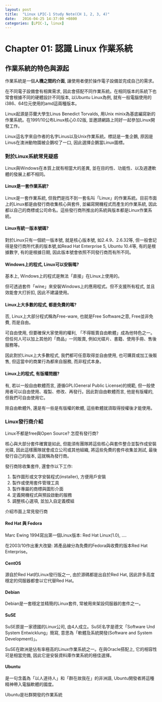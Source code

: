 ```yaml
---
layout: post
title:  "Linux LPIC-1 Study Note(CH 1, 2, 3, 4)"
date:   2016-04-25 14:37:00 +0800
categories: [LPIC-1, linux]
---
```


# Chapter 01: 認識 Linux 作業系統 #

## 作業系統的特色與源起 ##

作業系統是一個**人機之間的介面**, 讓使用者便於操作電子設備並完成自己的需求。

在不同電子設備會有相異需求, 因此會搭配不同作業系統。在相同版本的系統下也常會根據不同的硬體設計不同版本, 以Ubuntu Linux為例, 就有一般電腦使用的i386、64位元使用的amd這兩種版本。

Linux起源是芬蘭大學生Linus Benedict Torvalds, 用Unix minix為基底編寫新的作業系統。在1991/10公布Linux核心0.02版, 並邀請網路上同好一起參加Linux開發工作。

Linux這名字來自作者的名字Linus以及Unix作業系統。標誌是一隻企鵝, 原因是Linus在澳洲動物園被企鵝咬了一口, 因此選擇企鵝當Linux圖標。

### 對於Linux系統常見疑惑 ###

Linux與Windows在本質上就有相當大的差異, 並在目的性、功能性、以及週遭軟體的發展上都不相同。

#### Linux是一套作業系統? ####

Linux是一套作業系統, 但我們是找不到一套名叫「Linux」的作業系統。目前市面上的Linux都是由發行商收集核心與套件, 並編寫開機程式而產生的作業系統, 因此都以自己的商標或公司命名。這些發行商所推出的系統與版本都是Linux作業系統。

#### Linux有統一版本號碼? ####

對於Linux只有一個統一版本號, 就是核心版本號, 如2.4.9、2.6.32等, 但一般會記得是發行商所代表的版本號,如Read Hat Enterprise 5, Ubuntu 10.4等, 有的是根據數字, 有的是根據日期, 因此版本號會依照不同發行商而有所不同。

#### Windows上的程式, Linux可以安裝嗎? ####

基本上, Windows上的程式是無法「直接」在Linux上使用的。

但可透過套件「wine」來安裝Windows上的應用程式。但不支援所有程式, 並且效能會大打折扣, 因此不建議使用。

#### Linux上大多數的程式, 都是免費的嗎? ####

否, Linux上大部分程式稱為Free-ware, 也就是Free Software之意, Free並非免費, 而是自由。

可自由使用, 但要確保大家使用的權利, 「不得販賣自由軟體」成為他特色之一。但任何人可以加上其他的「商品」一同販賣, 例如光碟片、書籍、使用手冊、售後服務等。

因此對於Linux上大多數程式, 我們都可任意取得並自由使用, 也可購買或加工後販售, 但這當中的商業行為都來自服務, 而非程式本身。

#### Linux上的程式, 有版權問題? ####

有, 若以一般自由軟體而言, 遵循GPL(General Public License)的規範, 但一般使用者可以自由使用、複製、修改、再發行。因此對自由軟體而言, 他是有版權的, 但我們可自由使用它。

除自由軟體外, 還是有一些是有版權的軟體, 這些軟體就須取得授權後才能使用。

### Linux發行商介紹 ###

Linux不都是free與Open Source? 怎麼有發行商?

核心與大部分套件確實是如此, 但能須有團隊將這些核心與套件整合並製作成安裝光碟, 因此這樣團隊就會成立公司或其他組織, 將這些免費的套件收集並測試, 最後發行自己的版本, 這就稱為發行商。

發行商除收集套件, 還會作以下工作:

1. 製作圖形或文字安裝程式(installer), 方便用戶安裝
2. 製作或使用套件管理工具
3. 製作專屬的商標與圖形介面
4. 定義開機程式與預設啟動的服務
5. 調整核心選項, 並加入自定義模組

介紹市面上常見發行商

#### Red Hat 與 Fedora ####

Marc Ewing 1994寫出第一個Linux版本: Red Hat Linux(1.0), ....

在2003/10作出重大改變: 將產品線分為免費的Fedora與收費的版本Red Hat Enterprise。

#### CentOS ####

源自於Red Hat的Linux發行版之一, 由於源碼都是出自於Red Hat, 因此許多高度穩定的伺服器都會以它代替Red Hat。

#### Debian ####

Debian是一套穩定並精簡的Linux套件, 常被用來架設伺服器的套件之一。

#### SuSE ####

SuSE原是一家德國的Linux公司, 由4人成立。SuSE名字是德文「Software Und System Entwicklung」簡寫, 意思為「軟體及系統開發(Software and System Development)」。

SuSE在歐洲是佔有率極高的Linux作業系統之一。在與Oracle搭配上, 它的相容性可是相當完備, 因此它是安裝資料庫作業系統的極佳選擇。

#### Ubuntu ####

是一句含義為「以人道待人」和「群在故我在」的非洲語, Ubuntu開發者將這種精神帶入電腦軟體的國度。

Ubuntu是社群開發的作業系統